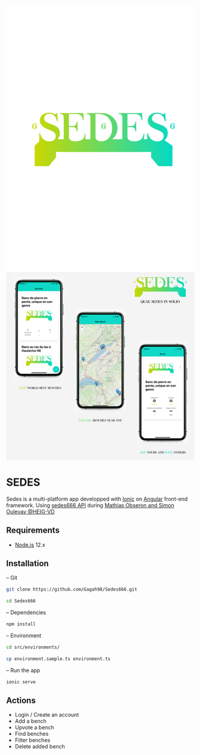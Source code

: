 ![logo](https://github.com/Gagah98/Sedes666/blob/master/src/assets/logo-sedes.svg)
![pitch](https://github.com/Gagah98/Sedes666/blob/master/src/assets/img/git-visual.png)
# SEDES
Sedes is a multi-platform app developped with [Ionic](https://github.com/ionic-team/ionic) on [Angular](https://github.com/angular/angular) front-end framework. Using [sedes666 API](https://github.com/evandu65/sedes666) during [Mathias Obseron and Simon Oulevay @HEIG-VD](https://github.com/MediaComem/) 
## Requirements
* [Node.js](https://github.com/nodejs/node) 12.x
## Installation
– Git
```bash
git clone https://github.com/Gagah98/Sedes666.git
```
```bash
cd Sedes666
```
– Dependencies
```bash
npm install
```
– Environment
```bash
cd src/environments/
```
```bash
cp environment.sample.ts environment.ts 
```
– Run the app
```bash
ionic serve
```
## Actions
* Login / Create an account
* Add a bench
* Upvote a bench
* Find benches
* Filter benches
* Delete added bench